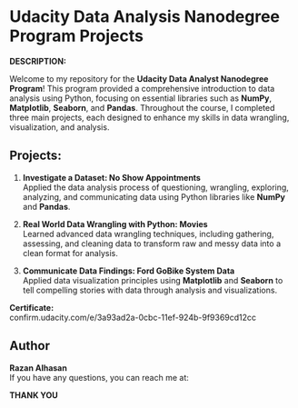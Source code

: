 # Udacity Data Analysis Nanodegree Program Projects

**DESCRIPTION:**

Welcome to my repository for the **Udacity Data Analyst Nanodegree Program**! This program provided a comprehensive introduction to data analysis using Python, focusing on essential libraries such as **NumPy**, **Matplotlib**, **Seaborn**, and **Pandas**. Throughout the course, I completed three main projects, each designed to enhance my skills in data wrangling, visualization, and analysis.

## Projects:

1. **Investigate a Dataset: No Show Appointments**  
   Applied the data analysis process of questioning, wrangling, exploring, analyzing, and communicating data using Python libraries like **NumPy** and **Pandas**.

2. **Real World Data Wrangling with Python: Movies**  
   Learned advanced data wrangling techniques, including gathering, assessing, and cleaning data to transform raw and messy data into a clean format for analysis.

3. **Communicate Data Findings: Ford GoBike System Data**  
   Applied data visualization principles using **Matplotlib** and **Seaborn** to tell compelling stories with data through analysis and visualizations.

**Certificate:**  
confirm.udacity.com/e/3a93ad2a-0cbc-11ef-924b-9f9369cd12cc


## Author

**Razan Alhasan**  
If you have any questions, you can reach me at:  

**THANK YOU**
